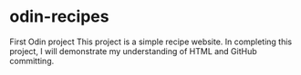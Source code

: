 # odin-recipes
First Odin project
This project is a simple recipe website. In completing this project, I will demonstrate my understanding of HTML and GitHub committing.